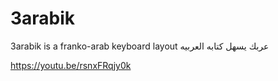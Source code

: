 # 3arabik
3arabik is a franko-arab keyboard layout    عربك يسهل كتابه العربيه 

https://youtu.be/rsnxFRqjy0k
